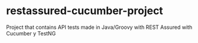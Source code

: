 # restassured-cucumber-project
Project that contains API tests made in Java/Groovy with REST Assured with Cucumber y TestNG
